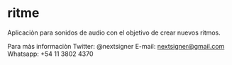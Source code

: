 # ritme

Aplicaciòn para sonidos de audio con el objetivo de crear nuevos ritmos.

Para màs informaciòn
Twitter: @nextsigner
E-mail: nextsigner@gmail.com
Whatsapp: +54 11 3802 4370

